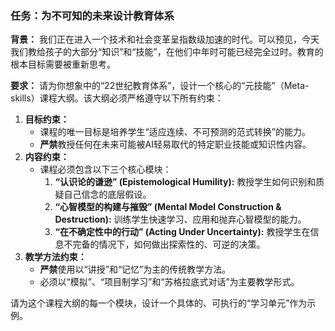 ### 任务：为不可知的未来设计教育体系

**背景：**
我们正在进入一个技术和社会变革呈指数级加速的时代。可以预见，今天我们教给孩子的大部分“知识”和“技能”，在他们中年时可能已经完全过时。教育的根本目标需要被重新思考。

**要求：**
请为你想象中的“22世纪教育体系”，设计一个核心的“元技能”（Meta-skills）课程大纲。该大纲必须严格遵守以下所有约束：

1.  **目标约束：**
    *   课程的唯一目标是培养学生“适应连续、不可预测的范式转换”的能力。
    *   **严禁**教授任何在未来可能被AI轻易取代的特定职业技能或知识性内容。
2.  **内容约束：**
    *   课程必须包含以下三个核心模块：
        1.  **“认识论的谦逊” (Epistemological Humility):** 教授学生如何识别和质疑自己信念的底层假设。
        2.  **“心智模型的构建与摧毁” (Mental Model Construction & Destruction):** 训练学生快速学习、应用和抛弃心智模型的能力。
        3.  **“在不确定性中的行动” (Acting Under Uncertainty):** 教授学生在信息不完备的情况下，如何做出探索性的、可逆的决策。
3.  **教学方法约束：**
    *   **严禁**使用以“讲授”和“记忆”为主的传统教学方法。
    *   必须以“模拟”、“项目制学习”和“苏格拉底式对话”为主要教学形式。

请为这个课程大纲的每一个模块，设计一个具体的、可执行的“学习单元”作为示例。
